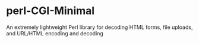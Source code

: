 # perl-CGI-Minimal
An extremely lightweight Perl library for decoding HTML forms, file uploads, and URL/HTML encoding and decoding
